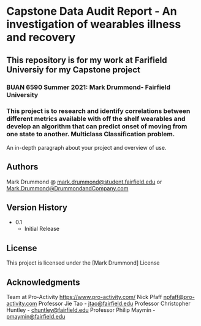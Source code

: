# Capstone Data Audit Report - An investigation of wearables illness and recovery

##  This repository is for my work at Farifield Universiy for my Capstone project
###  BUAN 6590 Summer 2021: Mark Drummond- Fairfield University

### This project is to research and identify correlations between different metrics available with off the shelf wearables and develop an algorithm that can predict onset of moving from one state to another. Multiclass Classification problem.


An in-depth paragraph about your project and overview of use.


## Authors
Mark Drummond @  mark.drummond@student.fairfield.edu  or Mark.Drummond@DrummondandCompany.com


## Version History

* 0.1
    * Initial Release

## License

This project is licensed under the [Mark Drummond] License 

## Acknowledgments
Team at Pro-Activity https://www.pro-activity.com/
Nick Pfaff npfaff@pro-activity.com 
Professor Jie Tao - jtao@fairfield.edu
Professor Christopher Huntley - chuntley@fairfield.edu
Professor Philip Maymin - pmaymin@fairfield.edu

